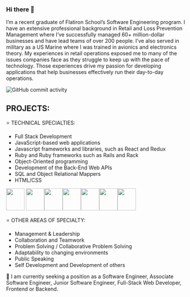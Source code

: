 ### Hi there 👋

<!--
**ethan-rodriguez/ethan-rodriguez** is a ✨ _special_ ✨ repository because its `README.md` (this file) appears on your GitHub profile.

Here are some ideas to get you started:

- 🔭 I’m currently working on ...
- 🌱 I’m currently learning ...
- 👯 I’m looking to collaborate on ...
- 🤔 I’m looking for help with ...
- 💬 Ask me about ...
- 📫 How to reach me: ...
- 😄 Pronouns: ...
- ⚡ Fun fact: ...

-->

I’m a recent graduate of Flatiron School’s Software Engineering program. I have an extensive professional background in Retail and Loss Prevention Management where I’ve successfully managed 60+ million-dollar businesses and have lead teams of over 200 people.  I’ve also served in military as a US Marine where I was trained in avionics and electronics theory.  My experiences in retail operations exposed me to many of the issues companies face as they struggle to keep up with the pace of technology.  Those experiences drive my passion for developing applications that help businesses effectively run their day-to-day operations.

<img alt="GitHub commit activity" src="https://img.shields.io/github/commit-activity/m/ethan-rodriguez/ethan-rodriguez">

<H2>PROJECTS:</H2>


⭐️  TECHNICAL SPECIALTIES:
- Full Stack Development
- JavaScript-based web applications
- Javascript frameworks and libraries, such as React and Redux
- Ruby and Ruby frameworks such as Rails and Rack
- Object-Oriented programming
- Development of the Back-End Web APIs
- SQL and Object Relational Mappers
- HTML/CSS

<img src="https://cdn.jsdelivr.net/gh/devicons/devicon/icons/javascript/javascript-original.svg" height="60" width="50" /> <img src="https://cdn.jsdelivr.net/gh/devicons/devicon/icons/react/react-original-wordmark.svg" height="60" width="50"/><img src="https://cdn.jsdelivr.net/gh/devicons/devicon/icons/ruby/ruby-original-wordmark.svg" height="60" width="50" /><img src="https://cdn.jsdelivr.net/gh/devicons/devicon/icons/rails/rails-original-wordmark.svg" height="60" width="50"/><img src="https://cdn.jsdelivr.net/gh/devicons/devicon/icons/html5/html5-original-wordmark.svg" height="60" width="50"/><img src="https://cdn.jsdelivr.net/gh/devicons/devicon/icons/css3/css3-original-wordmark.svg" height="60" width="50"/><img src="https://cdn.jsdelivr.net/gh/devicons/devicon/icons/bootstrap/bootstrap-plain-wordmark.svg" height="60" width="50"/>





⭐️  OTHER AREAS OF SPECIALTY:
- Management & Leadership
- Collaboration and Teamwork
- Problem Solving / Collaborative Problem Solving
- Adaptability to changing environments
- Public Speaking
- Self Development and Development of others

📌  I am currently seeking a  position as a Software Engineer, Associate Software Engineer, Junior Software Engineer, Full-Stack Web Developer, Frontend or Backend.
